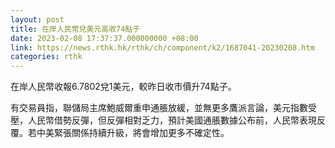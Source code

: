 ```yaml
---
layout: post
title: 在岸人民幣兌美元高收74點子
date: 2023-02-08 17:37:37.000000000 +08:00
link: https://news.rthk.hk/rthk/ch/component/k2/1687041-20230208.htm
categories: rthk
---
```


在岸人民幣收報6.7802兌1美元，較昨日收市價升74點子。

有交易員指，聯儲局主席鮑威爾重申通脹放緩，並無更多鷹派言論，美元指數受壓，人民幣借勢反彈，但反彈相對乏力，預計美國通脹數據公布前，人民幣表現反覆。若中美緊張關係持續升級，將會增加更多不確定性。
